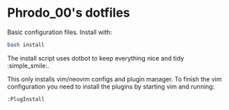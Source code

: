 Phrodo\_00's dotfiles
=====================

Basic configuration files. Install with:

```bash
bash install
```

The install script uses dotbot to keep everything nice and tidy :simple_smile:.

This only installs vim/neovim configs and plugin manager. To finish the vim
configuration you need to install the plugins by starting vim and running:

```viml
:PlugInstall
```

